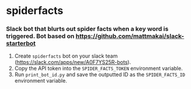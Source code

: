 # spiderfacts
### Slack bot that blurts out spider facts when a key word is triggered. Bot based on https://github.com/mattmakai/slack-starterbot

1. Create `spiderfacts` bot on your slack team (https://slack.com/apps/new/A0F7YS25R-bots).
2. Copy the API token into the `SPIDER_FACTS_TOKEN` environment variable.
3. Run `print_bot_id.py` and save the outputted ID as the `SPIDER_FACTS_ID` environment variable.
